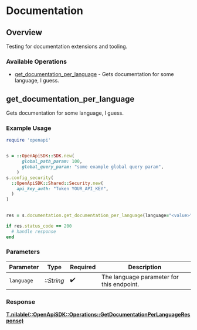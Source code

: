 # Documentation


## Overview

Testing for documentation extensions and tooling.

### Available Operations

* [get_documentation_per_language](#get_documentation_per_language) - Gets documentation for some language, I guess.

## get_documentation_per_language

Gets documentation for some language, I guess.

### Example Usage

```ruby
require 'openapi'


s = ::OpenApiSDK::SDK.new(
      global_path_param: 100,
      global_query_param: "some example global query param",
    )
s.config_security(
  ::OpenApiSDK::Shared::Security.new(
    api_key_auth: "Token YOUR_API_KEY",
  )
)

    
res = s.documentation.get_documentation_per_language(language="<value>")

if res.status_code == 200
  # handle response
end

```

### Parameters

| Parameter                                 | Type                                      | Required                                  | Description                               |
| ----------------------------------------- | ----------------------------------------- | ----------------------------------------- | ----------------------------------------- |
| `language`                                | *::String*                                | :heavy_check_mark:                        | The language parameter for this endpoint. |


### Response

**[T.nilable(::OpenApiSDK::Operations::GetDocumentationPerLanguageResponse)](../../models/operations/getdocumentationperlanguageresponse.md)**

